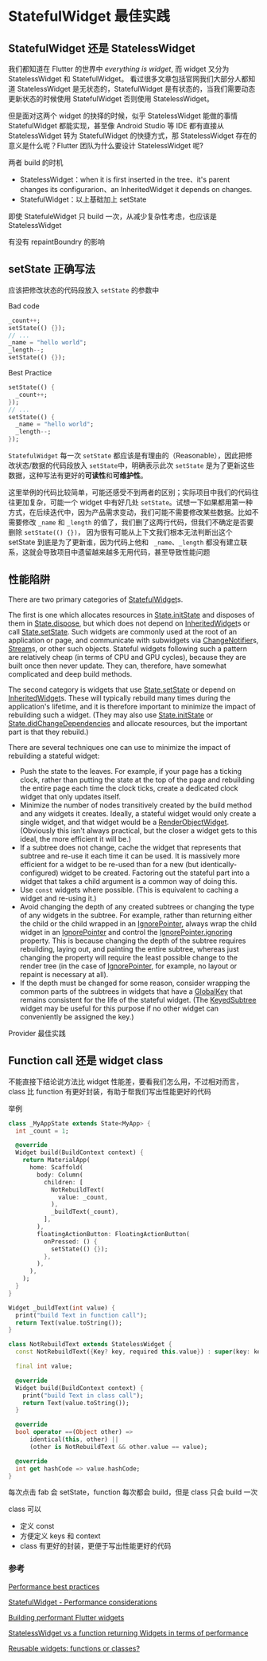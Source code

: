 # StatefulWidget 最佳实践

## StatefulWidget 还是 StatelessWidget

我们都知道在 Flutter 的世界中 *everything is widget*, 而 widget 又分为 StatelessWidget 和 StatefulWidget。 看过很多文章包括官网我们大部分人都知道 StatelessWidget 是无状态的，StatefulWidget 是有状态的，当我们需要动态更新状态的时候使用 StatefulWidget 否则使用 StatelessWidget。

但是面对这两个 widget 的抉择的时候，似乎 StatelessWidget 能做的事情 StatefulWidget 都能实现，甚至像 Android Studio 等 IDE 都有直接从 StatelessWidget 转为 StatefulWidget 的快捷方式，那 StatelessWidget 存在的意义是什么呢？Flutter 团队为什么要设计 StatelessWidget 呢?

两者 build 的时机

- StatelessWidget：when it is first inserted in the tree、it's parent changes its configurarion、an InheritedWidget it depends on changes.
- StatefulWidget：以上基础加上 setState

即使 StatefuleWidget 只 build 一次，从减少复杂性考虑，也应该是 StatelessWidget

有没有 repaintBoundry 的影响

## setState 正确写法 

应该把修改状态的代码段放入 `setState` 的参数中

Bad code

```dart 
_count++;
setState(() {});
// ...
_name = "hello world";
_length--; 
setState(() {});
```

Best Practice

```dart
setState(() {
  _count++;
});
// ...
setState(() {
  _name = "hello world";
  _length--; 
});
```

`StatefulWidget` 每一次 `setState` 都应该是有理由的（Reasonable），因此把修改状态/数据的代码段放入 `setState`中，明确表示此次 `setState` 是为了更新这些数据，这种写法有更好的**可读性**和**可维护性**。

这里举例的代码比较简单，可能还感受不到两者的区别；实际项目中我们的代码往往更加复杂，可能一个 widget 中有好几处 `setState`。试想一下如果都用第一种方式，在后续迭代中，因为产品需求变动，我们可能不需要修改某些数据。比如不需要修改 `_name` 和 `_length` 的值了，我们删了这两行代码，但我们不确定是否要删除 `setState(() {})`， 因为很有可能从上下文我们根本无法判断出这个 setState 到底是为了更新谁，因为代码上他和 ` _name`、`_length` 都没有建立联系，这就会导致项目中遗留越来越多无用代码，甚至导致性能问题

## 性能陷阱



There are two primary categories of [StatefulWidget](https://api.flutter.dev/flutter/widgets/StatefulWidget-class.html)s.

The first is one which allocates resources in [State.initState](https://api.flutter.dev/flutter/widgets/State/initState.html) and disposes of them in [State.dispose](https://api.flutter.dev/flutter/widgets/State/dispose.html), but which does not depend on [InheritedWidget](https://api.flutter.dev/flutter/widgets/InheritedWidget-class.html)s or call [State.setState](https://api.flutter.dev/flutter/widgets/State/setState.html). Such widgets are commonly used at the root of an application or page, and communicate with subwidgets via [ChangeNotifier](https://api.flutter.dev/flutter/foundation/ChangeNotifier-class.html)s, [Stream](https://api.flutter.dev/flutter/dart-async/Stream-class.html)s, or other such objects. Stateful widgets following such a pattern are relatively cheap (in terms of CPU and GPU cycles), because they are built once then never update. They can, therefore, have somewhat complicated and deep build methods.

The second category is widgets that use [State.setState](https://api.flutter.dev/flutter/widgets/State/setState.html) or depend on [InheritedWidget](https://api.flutter.dev/flutter/widgets/InheritedWidget-class.html)s. These will typically rebuild many times during the application's lifetime, and it is therefore important to minimize the impact of rebuilding such a widget. (They may also use [State.initState](https://api.flutter.dev/flutter/widgets/State/initState.html) or [State.didChangeDependencies](https://api.flutter.dev/flutter/widgets/State/didChangeDependencies.html) and allocate resources, but the important part is that they rebuild.)

There are several techniques one can use to minimize the impact of rebuilding a stateful widget:

- Push the state to the leaves. For example, if your page has a ticking clock, rather than putting the state at the top of the page and rebuilding the entire page each time the clock ticks, create a dedicated clock widget that only updates itself.
- Minimize the number of nodes transitively created by the build method and any widgets it creates. Ideally, a stateful widget would only create a single widget, and that widget would be a [RenderObjectWidget](https://api.flutter.dev/flutter/widgets/RenderObjectWidget-class.html). (Obviously this isn't always practical, but the closer a widget gets to this ideal, the more efficient it will be.)
- If a subtree does not change, cache the widget that represents that subtree and re-use it each time it can be used. It is massively more efficient for a widget to be re-used than for a new (but identically-configured) widget to be created. Factoring out the stateful part into a widget that takes a child argument is a common way of doing this.
- Use `const` widgets where possible. (This is equivalent to caching a widget and re-using it.)
- Avoid changing the depth of any created subtrees or changing the type of any widgets in the subtree. For example, rather than returning either the child or the child wrapped in an [IgnorePointer](https://api.flutter.dev/flutter/widgets/IgnorePointer-class.html), always wrap the child widget in an [IgnorePointer](https://api.flutter.dev/flutter/widgets/IgnorePointer-class.html) and control the [IgnorePointer.ignoring](https://api.flutter.dev/flutter/widgets/IgnorePointer/ignoring.html) property. This is because changing the depth of the subtree requires rebuilding, laying out, and painting the entire subtree, whereas just changing the property will require the least possible change to the render tree (in the case of [IgnorePointer](https://api.flutter.dev/flutter/widgets/IgnorePointer-class.html), for example, no layout or repaint is necessary at all).
- If the depth must be changed for some reason, consider wrapping the common parts of the subtrees in widgets that have a [GlobalKey](https://api.flutter.dev/flutter/widgets/GlobalKey-class.html) that remains consistent for the life of the stateful widget. (The [KeyedSubtree](https://api.flutter.dev/flutter/widgets/KeyedSubtree-class.html) widget may be useful for this purpose if no other widget can conveniently be assigned the key.)



Provider 最佳实践

## Function call 还是 widget class

不能直接下结论说方法比 widget 性能差，要看我们怎么用，不过相对而言，class 比 function 有更好封装，有助于帮我们写出性能更好的代码

举例

```dart
class _MyAppState extends State<MyApp> {
  int _count = 1;

  @override
  Widget build(BuildContext context) {
    return MaterialApp(
      home: Scaffold(
        body: Column(
          children: [
            NotRebuildText(
              value: _count,
            ),
            _buildText(_count),
          ],
        ),
        floatingActionButton: FloatingActionButton(
          onPressed: () {
            setState(() {});
          },
        ),
      ),
    );
  }
}

Widget _buildText(int value) {
  print("build Text in function call");
  return Text(value.toString());
}

class NotRebuildText extends StatelessWidget {
  const NotRebuildText({Key? key, required this.value}) : super(key: key);

  final int value;

  @override
  Widget build(BuildContext context) {
    print("build Text in class call");
    return Text(value.toString());
  }

  @override
  bool operator ==(Object other) =>
      identical(this, other) ||
      (other is NotRebuildText && other.value == value);

  @override
  int get hashCode => value.hashCode;
}
```

每次点击 fab 会 setState，function 每次都会 build，但是 class 只会 build 一次

class 可以

- 定义 const
- 方便定义 keys 和 context
- class 有更好的封装，更便于写出性能更好的代码

### 参考

[Performance best practices](https://docs.flutter.dev/perf/rendering/best-practices)

[StatefulWidget - Performance considerations](https://api.flutter.dev/flutter/widgets/StatefulWidget-class.html#:~:text=Performance%20considerations)

[Building performant Flutter widgets](https://medium.com/flutter/building-performant-flutter-widgets-3b2558aa08fa)

[StatelessWidget vs a function returning Widgets in terms of performance](https://stackoverflow.com/questions/54824933/statelesswidget-vs-a-function-returning-widgets-in-terms-of-performance)

[Reusable widgets: functions or classes?](https://www.flutterclutter.dev/flutter/basics/reusable-widgets-functions-or-classes/2020/138/)